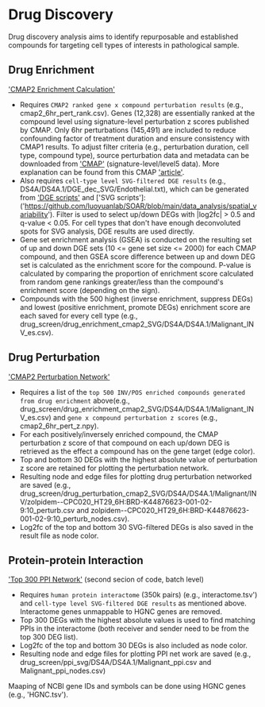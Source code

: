 # Drug Discovery

Drug discovery analysis aims to identify repurposable and established compounds for targeting cell types of interests in pathological sample. 

## Drug Enrichment
['CMAP2 Enrichment Calculation'](https://github.com/luoyuanlab/SOAR/blob/main/data_analysis/drug_discovery/PPI_Drug_Enrichment_Perturbation/cmap2_drug_enrichment_perturbation_sample_level.ipynb) 
- Requires `CMAP2 ranked gene x compound perturbation results` (e.g., cmap2_6hr_pert_rank.csv). Genes (12,328) are essentially ranked at the compound level using signature-level perturbation z scores published by CMAP. Only 6hr perturbations (145,491) are included to reduce confounding factor of treatment duration and ensure consistency with CMAP1 results. To adjust filter criteria (e.g., perturbation duration, cell type, compound type), source perturbation data and metadata can be downloaded from ['CMAP']('https://clue.io/data/CMap2020#LINCS2020') (signature-level/level5 data). More explanation can be found from this CMAP ['article']('https://clue.io/connectopedia/replicate_collapse').
- Also requires `cell-type level SVG-filtered DGE results` (e.g., DS4A/DS4A.1/DGE_dec_SVG/Endothelial.txt), which can be generated from ['DGE scripts']('https://github.com/luoyuanlab/SOAR/blob/main/data_analysis/drug_discovery/DGE') and ['SVG scripts']: ('https://github.com/luoyuanlab/SOAR/blob/main/data_analysis/spatial_variability'). Filter is used to select up/down DEGs with |log2fc| > 0.5 and q-value < 0.05. For cell types that don't have enough deconvoluted spots for SVG analysis, DGE results are used directly. 
- Gene set enrichment analysis (GSEA) is conducted on the resulting set of up and down DGE sets (10 <= gene set size <= 2000) for each CMAP compound, and then GSEA score difference between up and down DEG set is calculated as the enrichment score for the compound. P-value is calculated by comparing the proportion of enrichment score calculated from random gene rankings greater/less than the compound's enrichment score (depending on the sign).
- Compounds with the 500 highest (inverse enrichment, suppress DEGs) and lowest (positive enrichment, promote DEGs) enrichment score are each saved for every cell type (e.g., drug_screen/drug_enrichment_cmap2_SVG/DS4A/DS4A.1/Malignant_INV_es.csv). 


## Drug Perturbation
['CMAP2 Perturbation Network'](https://github.com/luoyuanlab/SOAR/blob/main/data_analysis/drug_discovery/PPI_Drug_Enrichment_Perturbation/cmap2_drug_enrichment_perturbation_sample_level.ipynb)
- Requires a list of the `top 500 INV/POS enriched compounds generated from drug enrichment` above(e.g., drug_screen/drug_enrichment_cmap2_SVG/DS4A/DS4A.1/Malignant_INV_es.csv) and `gene x compound perturbation z scores` (e.g., cmap2_6hr_pert_z.npy).
- For each positively/inversely enriched compound, the CMAP perturbation z score of that compound on each up/down DEG is retrieved as the effect a compound has on the gene target (edge color).
- Top and bottom 30 DEGs with the highest absolute value of perturbation z score are retained for plotting the perturbation network.
- Resulting node and edge files for plotting drug perturbation networked are saved (e.g., drug_screen/drug_perturbation_cmap2_SVG/DS4A/DS4A.1/Malignant/INV/zolpidem--CPC020_HT29_6H:BRD-K44876623-001-02-9:10_perturb.csv and zolpidem--CPC020_HT29_6H:BRD-K44876623-001-02-9:10_perturb_nodes.csv).
- Log2fc of the top and bottom 30 SVG-filtered DEGs is also saved in the result file as node color.


## Protein-protein Interaction
['Top 300 PPI Network'](https://github.com/luoyuanlab/SOAR/blob/main/data_analysis/drug_discovery/PPI_Drug_Enrichment_Perturbation/cmap1_drug_enrichment_perturbation_process_300ppi_create_batch.ipynb) (second secion of code, batch level) 
- Requires `human protein interactome` (350k pairs) (e.g., interactome.tsv') and `cell-type level SVG-filtered DGE results` as mentioned above. Interactome genes unmappable to HGNC genes are removed. 
- Top 300 DEGs with the highest absolute values is used to find matching PPIs in the interactome (both receiver and sender need to be from the top 300 DEG list).
- Log2fc of the top and bottom 30 DEGs is also included as node color.
- Resulting node and edge files for plotting PPI net work are saved (e.g., drug_screen/ppi_svg/DS4A/DS4A.1/Malignant_ppi.csv and Malignant_ppi_nodes.csv)

Maaping of NCBI gene IDs and symbols can be done using HGNC genes (e.g., 'HGNC.tsv'). 


